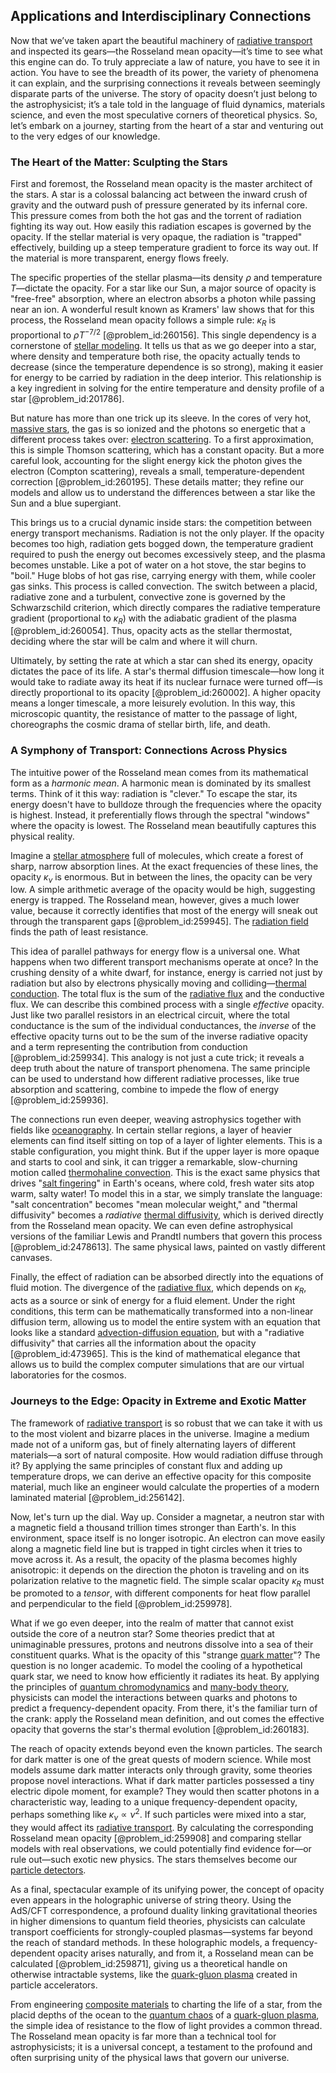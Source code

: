 ## Applications and Interdisciplinary Connections

Now that we’ve taken apart the beautiful machinery of [radiative transport](@article_id:151201) and inspected its gears—the Rosseland mean opacity—it’s time to see what this engine can do. To truly appreciate a law of nature, you have to see it in action. You have to see the breadth of its power, the variety of phenomena it can explain, and the surprising connections it reveals between seemingly disparate parts of the universe. The story of opacity doesn’t just belong to the astrophysicist; it’s a tale told in the language of fluid dynamics, materials science, and even the most speculative corners of theoretical physics. So, let’s embark on a journey, starting from the heart of a star and venturing out to the very edges of our knowledge.

### The Heart of the Matter: Sculpting the Stars

First and foremost, the Rosseland mean opacity is the master architect of the stars. A star is a colossal balancing act between the inward crush of gravity and the outward push of pressure generated by its infernal core. This pressure comes from both the hot gas and the torrent of radiation fighting its way out. How easily this radiation escapes is governed by the opacity. If the stellar material is very opaque, the radiation is "trapped" effectively, building up a steep temperature gradient to force its way out. If the material is more transparent, energy flows freely.

The specific properties of the stellar plasma—its density $\rho$ and temperature $T$—dictate the opacity. For a star like our Sun, a major source of opacity is "free-free" absorption, where an electron absorbs a photon while passing near an ion. A wonderful result known as Kramers' law shows that for this process, the Rosseland mean opacity follows a simple rule: $\kappa_R$ is proportional to $\rho T^{-7/2}$ [@problem_id:260156]. This single dependency is a cornerstone of [stellar modeling](@article_id:159275). It tells us that as we go deeper into a star, where density and temperature both rise, the opacity actually tends to decrease (since the temperature dependence is so strong), making it easier for energy to be carried by radiation in the deep interior. This relationship is a key ingredient in solving for the entire temperature and density profile of a star [@problem_id:201786].

But nature has more than one trick up its sleeve. In the cores of very hot, [massive stars](@article_id:159390), the gas is so ionized and the photons so energetic that a different process takes over: [electron scattering](@article_id:158529). To a first approximation, this is simple Thomson scattering, which has a constant opacity. But a more careful look, accounting for the slight energy kick the photon gives the electron (Compton scattering), reveals a small, temperature-dependent correction [@problem_id:260195]. These details matter; they refine our models and allow us to understand the differences between a star like the Sun and a blue supergiant.

This brings us to a crucial dynamic inside stars: the competition between energy transport mechanisms. Radiation is not the only player. If the opacity becomes too high, radiation gets bogged down, the temperature gradient required to push the energy out becomes excessively steep, and the plasma becomes unstable. Like a pot of water on a hot stove, the star begins to "boil." Huge blobs of hot gas rise, carrying energy with them, while cooler gas sinks. This process is called convection. The switch between a placid, radiative zone and a turbulent, convective zone is governed by the Schwarzschild criterion, which directly compares the radiative temperature gradient (proportional to $\kappa_R$) with the adiabatic gradient of the plasma [@problem_id:260054]. Thus, opacity acts as the stellar thermostat, deciding where the star will be calm and where it will churn.

Ultimately, by setting the rate at which a star can shed its energy, opacity dictates the pace of its life. A star's thermal diffusion timescale—how long it would take to radiate away its heat if its nuclear furnace were turned off—is directly proportional to its opacity [@problem_id:260002]. A higher opacity means a longer timescale, a more leisurely evolution. In this way, this microscopic quantity, the resistance of matter to the passage of light, choreographs the cosmic drama of stellar birth, life, and death.

### A Symphony of Transport: Connections Across Physics

The intuitive power of the Rosseland mean comes from its mathematical form as a *harmonic mean*. A harmonic mean is dominated by its smallest terms. Think of it this way: radiation is "clever." To escape the star, its energy doesn't have to bulldoze through the frequencies where the opacity is highest. Instead, it preferentially flows through the spectral "windows" where the opacity is lowest. The Rosseland mean beautifully captures this physical reality.

Imagine a [stellar atmosphere](@article_id:157600) full of molecules, which create a forest of sharp, narrow absorption lines. At the exact frequencies of these lines, the opacity $\kappa_\nu$ is enormous. But in between the lines, the opacity can be very low. A simple arithmetic average of the opacity would be high, suggesting energy is trapped. The Rosseland mean, however, gives a much lower value, because it correctly identifies that most of the energy will sneak out through the transparent gaps [@problem_id:259945]. The [radiation field](@article_id:163771) finds the path of least resistance.

This idea of parallel pathways for energy flow is a universal one. What happens when two different transport mechanisms operate at once? In the crushing density of a white dwarf, for instance, energy is carried not just by radiation but also by electrons physically moving and colliding—[thermal conduction](@article_id:147337). The total flux is the sum of the [radiative flux](@article_id:151238) and the conductive flux. We can describe this combined process with a single *effective* opacity. Just like two parallel resistors in an electrical circuit, where the total conductance is the sum of the individual conductances, the *inverse* of the effective opacity turns out to be the sum of the inverse radiative opacity and a term representing the contribution from conduction [@problem_id:259934]. This analogy is not just a cute trick; it reveals a deep truth about the nature of transport phenomena. The same principle can be used to understand how different radiative processes, like true absorption and scattering, combine to impede the flow of energy [@problem_id:259936].

The connections run even deeper, weaving astrophysics together with fields like [oceanography](@article_id:148762). In certain stellar regions, a layer of heavier elements can find itself sitting on top of a layer of lighter elements. This is a stable configuration, you might think. But if the upper layer is more opaque and starts to cool and sink, it can trigger a remarkable, slow-churning motion called [thermohaline convection](@article_id:151674). This is the exact same physics that drives "[salt fingering](@article_id:153016)" in Earth's oceans, where cold, fresh water sits atop warm, salty water! To model this in a star, we simply translate the language: "salt concentration" becomes "mean molecular weight," and "thermal diffusivity" becomes a *radiative* [thermal diffusivity](@article_id:143843), which is derived directly from the Rosseland mean opacity. We can even define astrophysical versions of the familiar Lewis and Prandtl numbers that govern this process [@problem_id:2478613]. The same physical laws, painted on vastly different canvases.

Finally, the effect of radiation can be absorbed directly into the equations of fluid motion. The divergence of the [radiative flux](@article_id:151238), which depends on $\kappa_R$, acts as a source or sink of energy for a fluid element. Under the right conditions, this term can be mathematically transformed into a non-linear diffusion term, allowing us to model the entire system with an equation that looks like a standard [advection-diffusion equation](@article_id:143508), but with a "radiative diffusivity" that carries all the information about the opacity [@problem_id:473965]. This is the kind of mathematical elegance that allows us to build the complex computer simulations that are our virtual laboratories for the cosmos.

### Journeys to the Edge: Opacity in Extreme and Exotic Matter

The framework of [radiative transport](@article_id:151201) is so robust that we can take it with us to the most violent and bizarre places in the universe. Imagine a medium made not of a uniform gas, but of finely alternating layers of different materials—a sort of natural composite. How would radiation diffuse through it? By applying the same principles of constant flux and adding up temperature drops, we can derive an effective opacity for this composite material, much like an engineer would calculate the properties of a modern laminated material [@problem_id:256142].

Now, let's turn up the dial. Way up. Consider a magnetar, a neutron star with a magnetic field a thousand trillion times stronger than Earth's. In this environment, space itself is no longer isotropic. An electron can move easily along a magnetic field line but is trapped in tight circles when it tries to move across it. As a result, the opacity of the plasma becomes highly anisotropic: it depends on the direction the photon is traveling and on its polarization relative to the magnetic field. The simple scalar opacity $\kappa_R$ must be promoted to a *tensor*, with different components for heat flow parallel and perpendicular to the field [@problem_id:259978].

What if we go even deeper, into the realm of matter that cannot exist outside the core of a neutron star? Some theories predict that at unimaginable pressures, protons and neutrons dissolve into a sea of their constituent quarks. What is the opacity of this "strange [quark matter](@article_id:145680)"? The question is no longer academic. To model the cooling of a hypothetical quark star, we need to know how efficiently it radiates its heat. By applying the principles of [quantum chromodynamics](@article_id:143375) and [many-body theory](@article_id:168958), physicists can model the interactions between quarks and photons to predict a frequency-dependent opacity. From there, it's the familiar turn of the crank: apply the Rosseland mean definition, and out comes the effective opacity that governs the star's thermal evolution [@problem_id:260183].

The reach of opacity extends beyond even the known particles. The search for dark matter is one of the great quests of modern science. While most models assume dark matter interacts only through gravity, some theories propose novel interactions. What if dark matter particles possessed a tiny electric dipole moment, for example? They would then scatter photons in a characteristic way, leading to a unique frequency-dependent opacity, perhaps something like $\kappa_\nu \propto \nu^2$. If such particles were mixed into a star, they would affect its [radiative transport](@article_id:151201). By calculating the corresponding Rosseland mean opacity [@problem_id:259908] and comparing stellar models with real observations, we could potentially find evidence for—or rule out—such exotic new physics. The stars themselves become our [particle detectors](@article_id:272720).

As a final, spectacular example of its unifying power, the concept of opacity even appears in the holographic universe of string theory. Using the AdS/CFT correspondence, a profound duality linking gravitational theories in higher dimensions to quantum field theories, physicists can calculate transport coefficients for strongly-coupled plasmas—systems far beyond the reach of standard methods. In these holographic models, a frequency-dependent opacity arises naturally, and from it, a Rosseland mean can be calculated [@problem_id:259871], giving us a theoretical handle on otherwise intractable systems, like the [quark-gluon plasma](@article_id:137007) created in particle accelerators.

From engineering [composite materials](@article_id:139362) to charting the life of a star, from the placid depths of the ocean to the [quantum chaos](@article_id:139144) of a [quark-gluon plasma](@article_id:137007), the simple idea of resistance to the flow of light provides a common thread. The Rosseland mean opacity is far more than a technical tool for astrophysicists; it is a universal concept, a testament to the profound and often surprising unity of the physical laws that govern our universe.